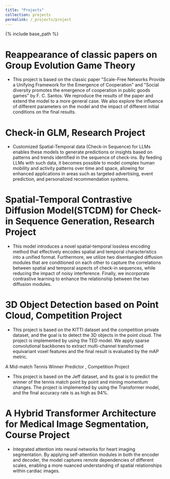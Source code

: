```yaml
---
title: "Projects"
collection: projects
permalink: /_projects/project
---
```


{% include base_path %}

Reappearance of classic papers on Group Evolution Game Theory
======
* This project is based on the classic paper "Scale-Free Networks Provide a Unifying Framework for the Emergence of Cooperation" and "Social diversity promotes the emergence of cooperation in public goods games" by F. C. Santos. We reproduce the results of the paper and extend the model to a more general case. We also explore the influence of different parameters on the model and the impact of different initial conditions on the final results.

Check-in GLM, Research Project
======
* Customized Spatial-Temporal data (Check-in Sequence) for LLMs enables these models to generate predictions or insights based on patterns and trends identified in the sequence of check-ins. By feeding LLMs with such data, it becomes possible to model complex human mobility and activity patterns over time and space, allowing for enhanced applications in areas such as targeted advertising, event prediction, and personalized recommendation systems. 


Spatial-Temporal Contrastive Diffusion Model(STCDM) for Check-in Sequence Generation, Research Project
======
* This model introduces a novel spatial-temporal lossless encoding method that effectively encodes spatial and temporal characteristics into a unified format. Furthermore, we utilize two disentangled diffusion modules that are conditioned on each other to capture the correlations between spatial and temporal aspects of check-in sequences, while reducing the impact of noisy interference. Finally, we incorporate contrastive learning to enhance the relationship between the two diffusion modules.


3D Object Detection based on Point Cloud, Competition Project
======
* This project is based on the KITTI dataset and the competition private dataset, and the goal is to detect the 3D objects in the point cloud. The project is implemented by using the TED model. We apply sparse convolutional backbones to extract multi-channel transformed equivariant voxel features and the final result is evaluated by the mAP metric.


A Mid-match Tennis Winner Predictor , Competition Project
* This project is based on the Jeff dataset, and its goal is to predict the winner of the tennis match point by point and mining momentum changes. The project is implemented by using the Transformer model, and the final accuracy rate is as high as 94%.


A Hybrid Transformer Architecture for Medical Image Segmentation, Course Project
======
* Integrated attention into neural networks for heart imaging segmentation. By applying self-attention modules in both the encoder and decoder, the model captures remote dependencies of different scales, enabling a more nuanced understanding of spatial relationships within cardiac images. 
  

  

